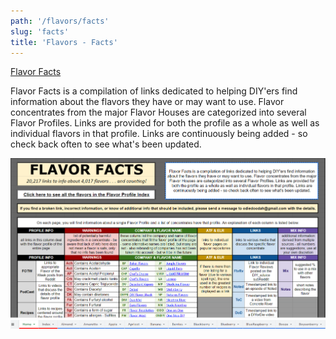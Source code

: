 ```yaml
---
path: '/flavors/facts'
slug: 'facts'
title: 'Flavors - Facts'
---
```


[Flavor Facts](https://link.diyejuice.org/Facts000)

Flavor Facts is a compilation of links dedicated to helping DIY'ers find information about the flavors they have or may want to use. Flavor concentrates from the major Flavor Houses are categorized into several Flavor Profiles. Links are provided for both the profile as a whole as well as individual flavors in that profile. Links are continuously being added - so check back often to see what's been updated.

![Facts Sheet](../../images/facts-sheet.png)
